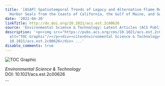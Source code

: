```yaml
---
title: '[ASAP] Spatiotemporal Trends of Legacy and Alternative Flame Retardants in
  Harbor Seals from the Coasts of California, the Gulf of Maine, and Sweden'
date: '2022-04-20'
linkTitle: http://dx.doi.org/10.1021/acs.est.2c00626
source: 'Environmental Science & Technology: Latest Articles (ACS Publications)'
description: '<p><img src="https://pubs.acs.org/cms/10.1021/acs.est.2c00626/asset/images/medium/es2c00626_0006.gif"
  alt="TOC Graphic"/></p><div><cite>Environmental Science & Technology</cite></div><div>DOI:
  10.1021/acs.est.2c00626</div> ...'
disable_comments: true
---
```

<p><img src="https://pubs.acs.org/cms/10.1021/acs.est.2c00626/asset/images/medium/es2c00626_0006.gif" alt="TOC Graphic"/></p><div><cite>Environmental Science & Technology</cite></div><div>DOI: 10.1021/acs.est.2c00626</div> ...